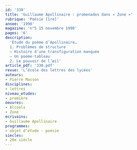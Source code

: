 ```yaml
---
id: '330'
title: 'Guillaume Apollinaire : promenades dans « Zone »'
rubrique: 'Poésie [1re]'
annee: '1990'
magazine: 'n°5 15 novembre 1990'
pages: '6'
description: 
  'Étude du poème d’Apollinaire…
  1. Problèmes de structure
  – Histoire d’une transfiguration manquée
  – Un poème-tableau
  2. Le pouvoir de l’œil'
article_pdf: '330.pdf'
revue: 'L’école des lettres des lycées'
auteurs:
- Pierre Masson
disciplines:
- lettres
niveau_etudes:
- première
oeuvres:
- Alcools
- Zone
ecrivains:
- Guillaume Apollinaire
programmes:
- objet d’étude - poésie
siecles:
- 20e siècle
---
```

